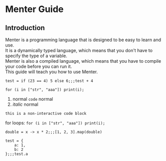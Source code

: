 
# Menter Guide

## Introduction

Menter is a programming language that is designed to be easy to learn and use.  
It is a dynamically typed language, which means that you don't have to specify the type of a variable.  
Menter is also a compiled language, which means that you have to compile your code before you can run it.  
This guide will teach you how to use Menter.

```=6;;;10
test = if (23 == 4) 5 else 6;;;test + 4
```

```
for (i in ["str", "aaa"]) print(i);
```

1. normal `code` normal
2. *italic* normal

```static
this is a non-interactive code block
```

for loops: `for (i in ["str", "aaa"]) print(i);`

```=(x) -> { x * 2; };;;[2, 4, 6]
double = x -> x * 2;;;[1, 2, 3].map(double)
```

```={a: 1, b: 2};;;1
test = {
    a: 1,
    b: 2
};;;test.a
```
